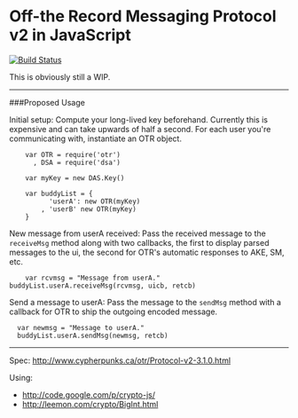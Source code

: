 Off-the Record Messaging Protocol v2 in JavaScript
==================================================

[![Build Status](https://secure.travis-ci.org/arlolra/otr.png?branch=master)](http://travis-ci.org/arlolra/otr)

This is obviously still a WIP.

---

###Proposed Usage

Initial setup: Compute your long-lived key beforehand. Currently this is
expensive and can take upwards of half a second. For each user you're
communicating with, instantiate an OTR object.

		var OTR = require('otr')
		  , DSA = require('dsa')

		var myKey = new DAS.Key()

		var buddyList = {
			  'userA': new OTR(myKey)
			, 'userB' new OTR(myKey)
		}

New message from userA received: Pass the received message to the `receiveMsg`
method along with two callbacks, the first to display parsed messages to the ui,
the second for OTR's automatic responses to AKE, SM, etc.

		var rcvmsg = "Message from userA."
    buddyList.userA.receiveMsg(rcvmsg, uicb, retcb)

Send a message to userA: Pass the message to the `sendMsg` method with a
callback for OTR to ship the outgoing encoded message.

	  var newmsg = "Message to userA."
	  buddyList.userA.sendMsg(newmsg, retcb)


---

Spec: http://www.cypherpunks.ca/otr/Protocol-v2-3.1.0.html

Using:

- http://code.google.com/p/crypto-js/
- http://leemon.com/crypto/BigInt.html